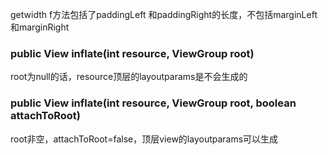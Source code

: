 getwidth f方法包括了paddingLeft 和paddingRight的长度，不包括marginLeft和marginRight



 
###   public View inflate(int resource, ViewGroup root)

root为null的话，resource顶层的layoutparams是不会生成的


### public View inflate(int resource, ViewGroup root, boolean attachToRoot)

root非空，attachToRoot=false，顶层view的layoutparams可以生成
